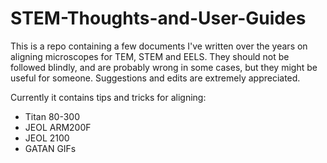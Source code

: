 # STEM-Thoughts-and-User-Guides
This is a repo containing a few documents I've written over the years on aligning microscopes for TEM, STEM and EELS. They should not be followed blindly, and are probably wrong in some cases, but they might be useful for someone. Suggestions and edits are extremely appreciated.

Currently it contains tips and tricks for aligning:
- Titan 80-300
- JEOL ARM200F
- JEOL 2100
- GATAN GIFs

